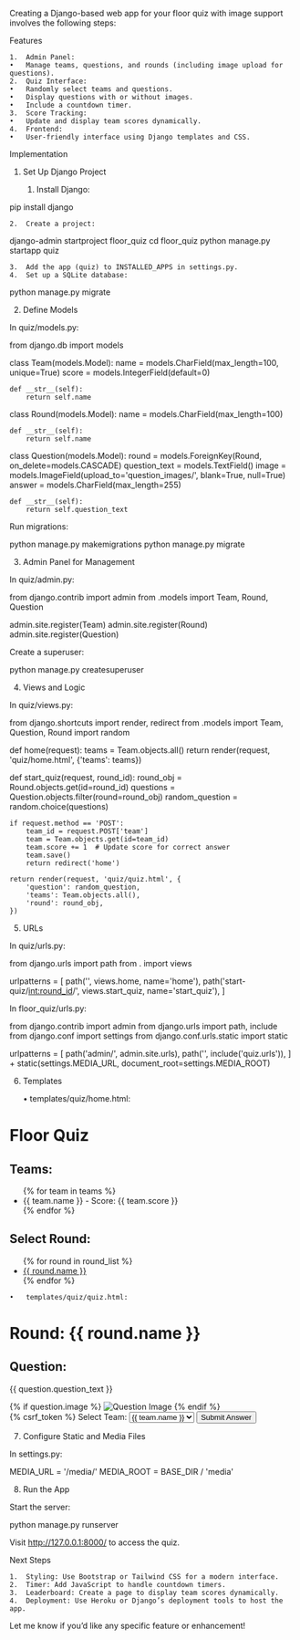 Creating a Django-based web app for your floor quiz with image support involves the following steps:

Features

	1.	Admin Panel:
	•	Manage teams, questions, and rounds (including image upload for questions).
	2.	Quiz Interface:
	•	Randomly select teams and questions.
	•	Display questions with or without images.
	•	Include a countdown timer.
	3.	Score Tracking:
	•	Update and display team scores dynamically.
	4.	Frontend:
	•	User-friendly interface using Django templates and CSS.

Implementation

1. Set Up Django Project

	1.	Install Django:

pip install django


	2.	Create a project:

django-admin startproject floor_quiz
cd floor_quiz
python manage.py startapp quiz


	3.	Add the app (quiz) to INSTALLED_APPS in settings.py.
	4.	Set up a SQLite database:

python manage.py migrate

2. Define Models

In quiz/models.py:

from django.db import models

class Team(models.Model):
    name = models.CharField(max_length=100, unique=True)
    score = models.IntegerField(default=0)

    def __str__(self):
        return self.name

class Round(models.Model):
    name = models.CharField(max_length=100)

    def __str__(self):
        return self.name

class Question(models.Model):
    round = models.ForeignKey(Round, on_delete=models.CASCADE)
    question_text = models.TextField()
    image = models.ImageField(upload_to='question_images/', blank=True, null=True)
    answer = models.CharField(max_length=255)

    def __str__(self):
        return self.question_text

Run migrations:

python manage.py makemigrations
python manage.py migrate

3. Admin Panel for Management

In quiz/admin.py:

from django.contrib import admin
from .models import Team, Round, Question

admin.site.register(Team)
admin.site.register(Round)
admin.site.register(Question)

Create a superuser:

python manage.py createsuperuser

4. Views and Logic

In quiz/views.py:

from django.shortcuts import render, redirect
from .models import Team, Question, Round
import random

def home(request):
    teams = Team.objects.all()
    return render(request, 'quiz/home.html', {'teams': teams})

def start_quiz(request, round_id):
    round_obj = Round.objects.get(id=round_id)
    questions = Question.objects.filter(round=round_obj)
    random_question = random.choice(questions)

    if request.method == 'POST':
        team_id = request.POST['team']
        team = Team.objects.get(id=team_id)
        team.score += 1  # Update score for correct answer
        team.save()
        return redirect('home')

    return render(request, 'quiz/quiz.html', {
        'question': random_question,
        'teams': Team.objects.all(),
        'round': round_obj,
    })

5. URLs

In quiz/urls.py:

from django.urls import path
from . import views

urlpatterns = [
    path('', views.home, name='home'),
    path('start-quiz/<int:round_id>/', views.start_quiz, name='start_quiz'),
]

In floor_quiz/urls.py:

from django.contrib import admin
from django.urls import path, include
from django.conf import settings
from django.conf.urls.static import static

urlpatterns = [
    path('admin/', admin.site.urls),
    path('', include('quiz.urls')),
] + static(settings.MEDIA_URL, document_root=settings.MEDIA_ROOT)

6. Templates

	•	templates/quiz/home.html:

<!DOCTYPE html>
<html>
<head>
    <title>Floor Quiz</title>
</head>
<body>
    <h1>Floor Quiz</h1>
    <h2>Teams:</h2>
    <ul>
        {% for team in teams %}
        <li>{{ team.name }} - Score: {{ team.score }}</li>
        {% endfor %}
    </ul>
    <h2>Select Round:</h2>
    <ul>
        {% for round in round_list %}
        <li><a href="{% url 'start_quiz' round.id %}">{{ round.name }}</a></li>
        {% endfor %}
    </ul>
</body>
</html>

	•	templates/quiz/quiz.html:

<!DOCTYPE html>
<html>
<head>
    <title>Quiz Round</title>
</head>
<body>
    <h1>Round: {{ round.name }}</h1>
    <h2>Question:</h2>
    <p>{{ question.question_text }}</p>
    {% if question.image %}
    <img src="{{ question.image.url }}" alt="Question Image">
    {% endif %}
    <form method="POST">
        {% csrf_token %}
        <label for="team">Select Team:</label>
        <select name="team">
            {% for team in teams %}
            <option value="{{ team.id }}">{{ team.name }}</option>
            {% endfor %}
        </select>
        <button type="submit">Submit Answer</button>
    </form>
</body>
</html>

7. Configure Static and Media Files

In settings.py:

MEDIA_URL = '/media/'
MEDIA_ROOT = BASE_DIR / 'media'

8. Run the App

Start the server:

python manage.py runserver

Visit http://127.0.0.1:8000/ to access the quiz.

Next Steps

	1.	Styling: Use Bootstrap or Tailwind CSS for a modern interface.
	2.	Timer: Add JavaScript to handle countdown timers.
	3.	Leaderboard: Create a page to display team scores dynamically.
	4.	Deployment: Use Heroku or Django’s deployment tools to host the app.

Let me know if you’d like any specific feature or enhancement!